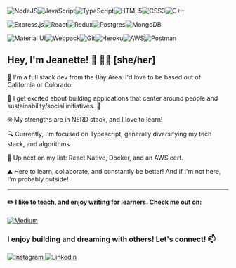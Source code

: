 <img alt="NodeJS" src="https://img.shields.io/badge/node.js-%2343853D.svg?style=for-the-badge&logo=node-dot-js&logoColor=white"/><img alt="JavaScript" src="https://img.shields.io/badge/javascript-%23323330.svg?style=for-the-badge&logo=javascript&logoColor=%23F7DF1E"/><img alt="TypeScript" src="https://img.shields.io/badge/typescript%20-%23007ACC.svg?&style=for-the-badge&logo=typescript&logoColor=white"/><img alt="HTML5" src="https://img.shields.io/badge/html5-%23E34F26.svg?style=for-the-badge&logo=html5&logoColor=white"/><img alt="CSS3" src="https://img.shields.io/badge/css3-%231572B6.svg?style=for-the-badge&logo=css3&logoColor=white"/><img alt="C++" src="https://img.shields.io/badge/c++-%2300599C.svg?style=for-the-badge&logo=c%2B%2B&logoColor=white"/>

<img alt="Express.js" src="https://img.shields.io/badge/express.js-%23404d59.svg?style=for-the-badge&logo=express&logoColor=%2361DAFB"/><img alt="React" src="https://img.shields.io/badge/react-%2320232a.svg?style=for-the-badge&logo=react&logoColor=%2361DAFB"/><img alt="Redux" src="https://img.shields.io/badge/redux-%23593d88.svg?style=for-the-badge&logo=redux&logoColor=white"/><img alt="Postgres" src ="https://img.shields.io/badge/postgres-%23316192.svg?style=for-the-badge&logo=postgresql&logoColor=white"/><img alt="MongoDB" src="https://img.shields.io/badge/MongoDB-%234ea94b.svg?style=for-the-badge&logo=mongodb&logoColor=white" />

<img alt="Material UI" src="https://img.shields.io/badge/materialui-%230081CB.svg?style=for-the-badge&logo=material-ui&logoColor=white"/><img alt="Webpack" src="https://img.shields.io/badge/webpack-%238DD6F9.svg?style=for-the-badge&logo=webpack&logoColor=black" /><img alt="Git" src="https://img.shields.io/badge/git-%23F05033.svg?style=for-the-badge&logo=git&logoColor=white"/><img alt="Heroku" src="https://img.shields.io/badge/heroku-%23430098.svg?style=for-the-badge&logo=heroku&logoColor=white"/><img alt="AWS" src="https://img.shields.io/badge/AWS-%23FF9900.svg?style=for-the-badge&logo=amazon-aws&logoColor=white"/><img alt="Postman" src="https://img.shields.io/badge/Postman-FF6C37?style=for-the-badge&logo=postman&logoColor=red" />



## Hey, I'm Jeanette! 🙂 🏳️‍🌈 [she/her]

🌁  I'm a full stack dev from the Bay Area. I'd love to be based out of California or Colorado. 

💬  I get excited about building applications that center around people and sustainability/social initiatives. 🌷 

🤓  My strengths are in NERD stack, and I love to learn! 

🔍  Currently, I'm focused on Typescript, generally diversifying my tech stack, and algorithms. 

🔭  Up next on my list: React Native, Docker, and an AWS cert. 

⛰  Here to learn, collaborate, and constantly be better! And if I'm not here, I'm probably outside! 

<hr>

#### ✏️  I like to teach, and enjoy writing for learners. Check me out on:
<a href="https://jeanetteabell.medium.com/" > 
  <img alt="Medium" src="https://img.shields.io/badge/Medium-12100E?style=for-the-badge&logo=medium&logoColor=white"/>
</a>

### I enjoy building and dreaming with others! Let's connect! 📫
<a href="https://www.instagram.com/jeanettable/">
  <img alt="Instagram" src="https://img.shields.io/badge/jeanettable-%23E4405F.svg?style=for-the-badge&logo=Instagram&logoColor=white"/>
</a>
<a href="https://www.linkedin.com/in/jeanetteabell/">
  <img alt="LinkedIn" src="https://img.shields.io/badge/linkedin-%230077B5.svg?style=for-the-badge&logo=linkedin&logoColor=white"/>
</a>
